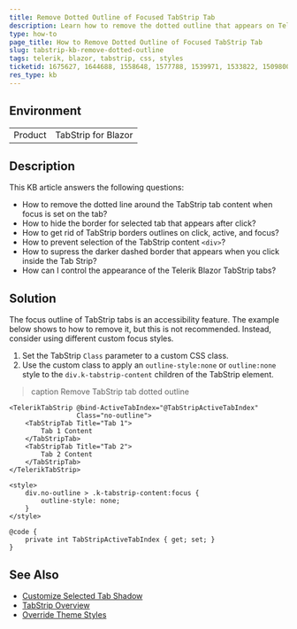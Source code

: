 ```yaml
---
title: Remove Dotted Outline of Focused TabStrip Tab
description: Learn how to remove the dotted outline that appears on Telerik TabStrip tabs when focused or clicked.
type: how-to
page_title: How to Remove Dotted Outline of Focused TabStrip Tab
slug: tabstrip-kb-remove-dotted-outline
tags: telerik, blazor, tabstrip, css, styles
ticketid: 1675627, 1644688, 1558648, 1577788, 1539971, 1533822, 1509800
res_type: kb
---
```


## Environment

<table>
    <tbody>
        <tr>
            <td>Product</td>
            <td>TabStrip for Blazor</td>
        </tr>
    </tbody>
</table>

## Description

This KB article answers the following questions:

* How to remove the dotted line around the TabStrip tab content when focus is set on the tab?
* How to hide the border for selected tab that appears after click?
* How to get rid of TabStrip borders outlines on click, active, and focus?
* How to prevent selection of the TabStrip content `<div>`?
* How to supress the darker dashed border that appears when you click inside the Tab Strip?
* How can I control the appearance of the Telerik Blazor TabStrip tabs?

## Solution

The focus outline of TabStrip tabs is an accessibility feature. The example below shows to how to remove it, but this is not recommended. Instead, consider using different custom focus styles.

1. Set the TabStrip `Class` parameter to a custom CSS class.
1. Use the custom class to apply an `outline-style:none` or `outline:none` style to the `div.k-tabstrip-content` children of the TabStrip element.

>caption Remove TabStrip tab dotted outline

````RAZOR
<TelerikTabStrip @bind-ActiveTabIndex="@TabStripActiveTabIndex"
                 Class="no-outline">
    <TabStripTab Title="Tab 1">
        Tab 1 Content
    </TabStripTab>
    <TabStripTab Title="Tab 2">
        Tab 2 Content
    </TabStripTab>
</TelerikTabStrip>

<style>
    div.no-outline > .k-tabstrip-content:focus {
        outline-style: none;
    }
</style>

@code {
    private int TabStripActiveTabIndex { get; set; }
}
````

## See Also

* [Customize Selected Tab Shadow](slug://tabstrip-customize-selected-tab-border-blazor)
* [TabStrip Overview](slug://components/tabstrip/overview)
* [Override Theme Styles](slug://themes-override)
